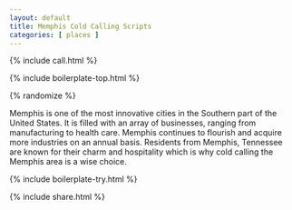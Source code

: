 ```yaml
---
layout: default
title: Memphis Cold Calling Scripts
categories: [ places ]
---
```


{% include call.html %}

{% include boilerplate-top.html %}


{% randomize %}

Memphis is one of the most innovative cities in the Southern part of the United States.  It is filled with an array of businesses, ranging from manufacturing to health care.  Memphis continues to flourish and acquire more industries on an annual basis.  Residents from Memphis, Tennessee are known for their charm and hospitality which is why cold calling the Memphis area is a wise choice.

{% include boilerplate-try.html %}

{% include share.html %}